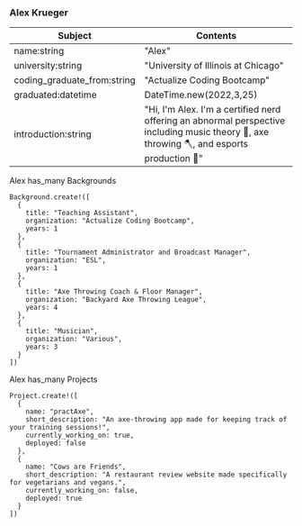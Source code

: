 ### Alex Krueger

|Subject|Contents|
|-----|-----|
|name:string|"Alex"|
|university:string|"University of Illinois at Chicago"|
|coding_graduate_from:string|"Actualize Coding Bootcamp"|
|graduated:datetime|DateTime.new(2022,3,25)|
|introduction:string|"Hi, I'm Alex. I'm a certified nerd offering an abnormal perspective including music theory 🎵, axe throwing 🪓, and esports production 🎥"|

Alex has_many Backgrounds

```
Background.create!([
  {
    title: "Teaching Assistant", 
    organization: "Actualize Coding Bootcamp", 
    years: 1
  },
  {
    title: "Tournament Administrator and Broadcast Manager", 
    organization: "ESL", 
    years: 1
  },
  {
    title: "Axe Throwing Coach & Floor Manager", 
    organization: "Backyard Axe Throwing League", 
    years: 4
  },
  {
    title: "Musician",
    organization: "Various",
    years: 3
  }
])
```

Alex has_many Projects

```
Project.create!([
  {
    name: "practAxe", 
    short_description: "An axe-throwing app made for keeping track of your training sessions!", 
    currently_working_on: true, 
    deployed: false
  },
  {
    name: "Cows are Friends", 
    short_description: "A restaurant review website made specifically for vegetarians and vegans.", 
    currently_working_on: false, 
    deployed: true
  }
])
```
